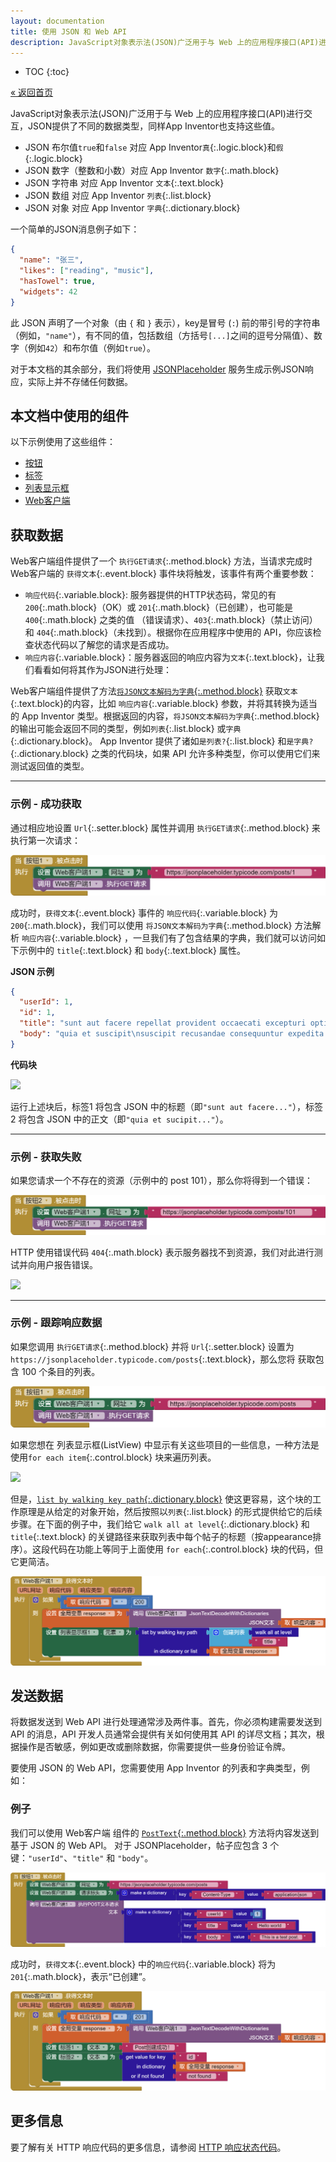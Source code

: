 ```yaml
---
layout: documentation
title: 使用 JSON 和 Web API
description: JavaScript对象表示法(JSON)广泛用于与 Web 上的应用程序接口(API)进行交互，JSON提供了不同的数据类型，同样App Inventor也支持这些值。
---
```


* TOC
{:toc}

[&laquo; 返回首页](index.html)

JavaScript对象表示法(JSON)广泛用于与 Web 上的应用程序接口(API)进行交互，JSON提供了不同的数据类型，同样App Inventor也支持这些值。
* JSON 布尔值`true`和`false` 对应 App Inventor`真`{:.logic.block}和`假`{:.logic.block}
* JSON 数字（整数和小数）对应 App Inventor `数字`{:.math.block}
* JSON 字符串 对应 App Inventor `文本`{:.text.block}
* JSON 数组 对应 App Inventor `列表`{:.list.block}
* JSON 对象 对应 App Inventor `字典`{:.dictionary.block}

一个简单的JSON消息例子如下：

```json
{
  "name": "张三",
  "likes": ["reading", "music"],
  "hasTowel": true,
  "widgets": 42
}
```

此 JSON 声明了一个对象（由 `{` 和 `}` 表示），key是冒号 (`:`) 前的带引号的字符串（例如，`"name"`），有不同的值，包括数组（方括号`[...]`之间的逗号分隔值）、数字（例如`42`）和布尔值（例如`true`）。

对于本文档的其余部分，我们将使用 [JSONPlaceholder](https://jsonplaceholder.typicode.com) 服务生成示例JSON响应，实际上并不存储任何数据。

## 本文档中使用的组件

以下示例使用了这些组件：

* [按钮](../components/userinterface.html#Button)
* [标签](../components/userinterface.html#Label)
* [列表显示框](../components/userinterface.html#ListView)
* [Web客户端](../components/connectivity.html#Web)


## 获取数据

Web客户端组件提供了一个 `执行GET请求`{:.method.block} 方法，当请求完成时Web客户端的 `获得文本`{:.event.block} 事件块将触发，该事件有两个重要参数：

* `响应代码`{:.variable.block}: 服务器提供的HTTP状态码，常见的有 `200`{:.math.block}（OK）或 `201`{:.math.block}（已创建），也可能是 `400`{:.math.block} 之类的值 （错误请求）、`403`{:.math.block}（禁止访问）和 `404`{:.math.block}（未找到）。根据你在应用程序中使用的 API，你应该检查状态代码以了解您的请求是否成功。
* `响应内容`{:.variable.block}：服务器返回的响应内容为`文本`{:.text.block}，让我们看看如何将其作为JSON进行处理：

Web客户端组件提供了方法[`将JSON文本解码为字典`{:.method.block}](../components/connectivity.html#Web.JsonTextDecodeWithDictionaries) 获取`文本`{:.text.block}的内容，比如 `响应内容`{:.variable.block} 参数，并将其转换为适当的 App Inventor 类型。根据返回的内容，`将JSON文本解码为字典`{:.method.block} 的输出可能会返回不同的类型，例如`列表`{:.list.block} 或`字典`{:.dictionary.block}。 App Inventor 提供了诸如`是列表?`{:.list.block} 和`是字典?`{:.dictionary.block} 之类的代码块，如果 API 允许多种类型，你可以使用它们来测试返回值的类型。

***
### 示例 - 成功获取

通过相应地设置 `Url`{:.setter.block} 属性并调用 `执行GET请求`{:.method.block} 来执行第一次请求：

![](images/webapis-get-button.png)

成功时，`获得文本`{:.event.block} 事件的 `响应代码`{:.variable.block} 为 `200`{:.math.block}，我们可以使用 `将JSON文本解码为字典`{:.method.block} 方法解析 `响应内容`{:.variable.block} ，一旦我们有了包含结果的字典，我们就可以访问如下示例中的 `title`{:.text.block} 和 `body`{:.text.block} 属性。

**JSON 示例**

```json
{
  "userId": 1,
  "id": 1,
  "title": "sunt aut facere repellat provident occaecati excepturi optio reprehenderit",
  "body": "quia et suscipit\nsuscipit recusandae consequuntur expedita et cum\nreprehenderit molestiae ut ut quas totam\nnostrum rerum est autem sunt rem eveniet architecto"
}
```

**代码块**

![](images/webapis-get-success.png)

运行上述块后，标签1 将包含 JSON 中的标题（即`"sunt aut facere..."`），标签2 将包含 JSON 中的正文（即`"quia et sucipit..."`）。

***
### 示例 - 获取失败

如果您请求一个不存在的资源（示例中的 post 101），那么你将得到一个错误：

![](images/webapis-get-button-fail.png)

HTTP 使用错误代码 `404`{:.math.block} 表示服务器找不到资源，我们对此进行测试并向用户报告错误。

![](images/webapis-get-failure.png)


***
### 示例 - 跟踪响应数据

如果您调用 `执行GET请求`{:.method.block} 并将 `Url`{:.setter.block} 设置为 `https://jsonplaceholder.typicode.com/posts`{:.text.block}，那么您将 获取包含 100 个条目的列表。

![](images/webapis-get-all-posts.png)

如果您想在 列表显示框(ListView) 中显示有关这些项目的一些信息，一种方法是使用`for each item`{:.control.block} 块来遍历列表。

![](images/webapis-get-foreach.png)

但是，[`list by walking key path`{:.dictionary.block}](../blocks/dictionaries.html#list-by-walking-key-path) 使这更容易，这个块的工作原理是从给定的对象开始，然后按照以`列表`{:.list.block} 的形式提供给它的后续步骤。在下面的例子中，我们给它 `walk all at level`{:.dictionary.block} 和 `title`{:.text.block} 的关键路径来获取列表中每个帖子的标题（按appearance排序）。这段代码在功能上等同于上面使用 `for each`{:.control.block} 块的代码，但它更简洁。

![](images/webapis-get-walk.png)


## 发送数据

将数据发送到 Web API 进行处理通常涉及两件事。首先，你必须构建需要发送到 API 的消息，API 开发人员通常会提供有关如何使用其 API 的详尽文档；其次，根据操作是否敏感，例如更改或删除数据，你需要提供一些身份验证令牌。

要使用 JSON 的 Web API，您需要使用 App Inventor 的列表和字典类型，例如：

### 例子

我们可以使用 Web客户端 组件的 [`PostText`{:.method.block}](../components/connectivity.html#Web.PostText) 方法将内容发送到基于 JSON 的 Web API。 对于 JSONPlaceholder，帖子应包含 3 个键：`"userId"`、`"title"` 和 `"body"`。

![](images/webapis-post.png)

成功时，`获得文本`{:.event.block} 中的`响应代码`{:.variable.block} 将为 `201`{:.math.block}，表示“已创建”。

![](images/webapis-post-success.png)


## 更多信息

要了解有关 HTTP 响应代码的更多信息，请参阅 [HTTP 响应状态代码](https://developer.mozilla.org/zh-CN/docs/Web/HTTP/Status)。
